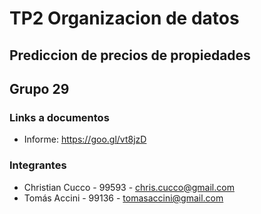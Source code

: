 # TP2 Organizacion de datos

## Prediccion de precios de propiedades
## Grupo 29

### Links a documentos
+ Informe: https://goo.gl/vt8jzD

### Integrantes

+ Christian Cucco - 99593 - chris.cucco@gmail.com
+ Tomás Accini - 99136 - tomasaccini@gmail.com
